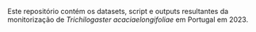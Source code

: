 Este repositório contém os datasets, script e outputs resultantes da monitorização de <i>Trichilogaster acaciaelongifoliae</i> em Portugal em 2023. 




